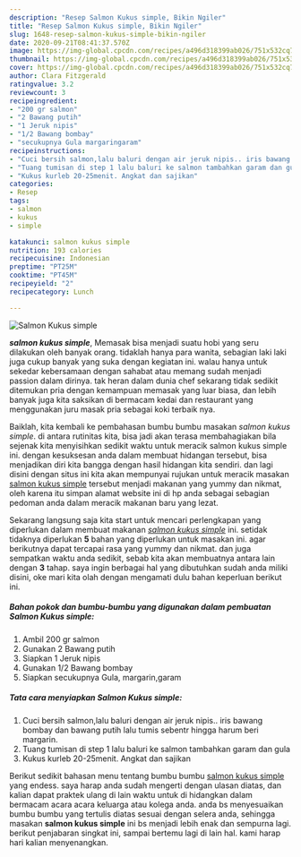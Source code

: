 ```yaml
---
description: "Resep Salmon Kukus simple, Bikin Ngiler"
title: "Resep Salmon Kukus simple, Bikin Ngiler"
slug: 1648-resep-salmon-kukus-simple-bikin-ngiler
date: 2020-09-21T08:41:37.570Z
image: https://img-global.cpcdn.com/recipes/a496d318399ab026/751x532cq70/salmon-kukus-simple-foto-resep-utama.jpg
thumbnail: https://img-global.cpcdn.com/recipes/a496d318399ab026/751x532cq70/salmon-kukus-simple-foto-resep-utama.jpg
cover: https://img-global.cpcdn.com/recipes/a496d318399ab026/751x532cq70/salmon-kukus-simple-foto-resep-utama.jpg
author: Clara Fitzgerald
ratingvalue: 3.2
reviewcount: 3
recipeingredient:
- "200 gr salmon"
- "2 Bawang putih"
- "1 Jeruk nipis"
- "1/2 Bawang bombay"
- "secukupnya Gula margaringaram"
recipeinstructions:
- "Cuci bersih salmon,lalu baluri dengan air jeruk nipis.. iris bawang bombay dan bawang putih lalu tumis sebentr hingga harum beri margarin."
- "Tuang tumisan di step 1 lalu baluri ke salmon tambahkan garam dan gula"
- "Kukus kurleb 20-25menit. Angkat dan sajikan"
categories:
- Resep
tags:
- salmon
- kukus
- simple

katakunci: salmon kukus simple 
nutrition: 193 calories
recipecuisine: Indonesian
preptime: "PT25M"
cooktime: "PT45M"
recipeyield: "2"
recipecategory: Lunch

---
```



![Salmon Kukus simple](https://img-global.cpcdn.com/recipes/a496d318399ab026/751x532cq70/salmon-kukus-simple-foto-resep-utama.jpg)

<b><i>salmon kukus simple</i></b>, Memasak bisa menjadi suatu hobi yang seru dilakukan oleh banyak orang. tidaklah hanya para wanita, sebagian laki laki juga cukup banyak yang suka dengan kegiatan ini. walau hanya untuk sekedar kebersamaan dengan sahabat atau memang sudah menjadi passion dalam dirinya. tak heran dalam dunia chef sekarang tidak sedikit ditemukan pria dengan kemampuan memasak yang luar biasa, dan lebih banyak juga kita saksikan di bermacam kedai dan restaurant yang menggunakan juru masak pria sebagai koki terbaik nya.



Baiklah, kita kembali ke pembahasan bumbu bumbu masakan <i>salmon kukus simple</i>. di antara rutinitas kita, bisa jadi akan terasa membahagiakan bila sejenak kita menyisihkan sedikit waktu untuk meracik salmon kukus simple ini. dengan kesuksesan anda dalam membuat hidangan tersebut, bisa menjadikan diri kita bangga dengan hasil hidangan kita sendiri. dan lagi disini dengan situs ini kita akan mempunyai rujukan untuk meracik masakan <u>salmon kukus simple</u> tersebut menjadi makanan yang yummy dan nikmat, oleh karena itu simpan alamat website ini di hp anda sebagai sebagian pedoman anda dalam meracik makanan baru yang lezat.


Sekarang langsung saja kita start untuk mencari perlengkapan yang diperlukan dalam membuat makanan <u><i>salmon kukus simple</i></u> ini. setidak tidaknya diperlukan <b>5</b> bahan yang diperlukan untuk masakan ini. agar berikutnya dapat tercapai rasa yang yummy dan nikmat. dan juga sempatkan waktu anda sedikit, sebab kita akan membuatnya antara lain dengan <b>3</b> tahap. saya ingin berbagai hal yang dibutuhkan sudah anda miliki disini, oke mari kita olah dengan mengamati dulu bahan keperluan berikut ini.

<!--inarticleads1-->

##### Bahan pokok dan bumbu-bumbu yang digunakan dalam pembuatan Salmon Kukus simple:

1. Ambil 200 gr salmon
1. Gunakan 2 Bawang putih
1. Siapkan 1 Jeruk nipis
1. Gunakan 1/2 Bawang bombay
1. Siapkan secukupnya Gula, margarin,garam




<!--inarticleads2-->

##### Tata cara menyiapkan Salmon Kukus simple:

1. Cuci bersih salmon,lalu baluri dengan air jeruk nipis.. iris bawang bombay dan bawang putih lalu tumis sebentr hingga harum beri margarin.
1. Tuang tumisan di step 1 lalu baluri ke salmon tambahkan garam dan gula
1. Kukus kurleb 20-25menit. Angkat dan sajikan




Berikut sedikit bahasan menu tentang bumbu bumbu <u>salmon kukus simple</u> yang endess. saya harap anda sudah mengerti dengan ulasan diatas, dan kalian dapat praktek ulang di lain waktu untuk di hidangkan dalam bermacam acara acara keluarga atau kolega anda. anda bs menyesuaikan bumbu bumbu yang tertulis diatas sesuai dengan selera anda, sehingga masakan <b>salmon kukus simple</b> ini bs menjadi lebih enak dan sempurna lagi. berikut penjabaran singkat ini, sampai bertemu lagi di lain hal. kami harap hari kalian menyenangkan.
